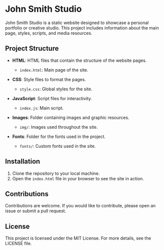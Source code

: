 # John Smith Studio

John Smith Studio is a static website designed to showcase a personal portfolio or creative studio. This project includes information about the main page, styles, scripts, and media resources.

## Project Structure

- **HTML**: HTML files that contain the structure of the website pages.  
  - `index.html`: Main page of the site.

- **CSS**: Style files to format the pages.  
  - `style.css`: Global styles for the site.

- **JavaScript**: Script files for interactivity.  
  - `index.js`: Main script.

- **Images**: Folder containing images and graphic resources.  
  - `img/`: Images used throughout the site.

- **Fonts**: Folder for the fonts used in the project.  
  - `fonts/`: Custom fonts used in the site.

## Installation

1. Clone the repository to your local machine.  
2. Open the `index.html` file in your browser to see the site in action.

## Contributions

Contributions are welcome. If you would like to contribute, please open an issue or submit a pull request.

## License

This project is licensed under the MIT License. For more details, see the LICENSE file.